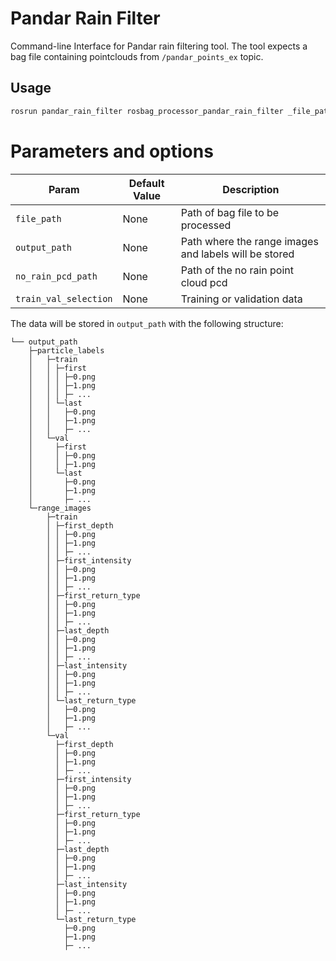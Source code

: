 # Pandar Rain Filter

Command-line Interface for Pandar rain filtering tool. The tool expects a bag file containing pointclouds from `/pandar_points_ex` topic.

## Usage

```sh
rosrun pandar_rain_filter rosbag_processor_pandar_rain_filter _file_path:=[bag file path] _output_path:=[output_path] _no_rain_pcd_path:=[no_rain_pcd] _train_val_selection:=[train/val]
```

# Parameters and options

 |Param|Default Value|Description|
 |---|---|---|
 |`file_path`|None|Path of bag file to be processed|
 |`output_path`|None|Path where the range images and labels will be stored|
 |`no_rain_pcd_path`|None|Path of the no rain point cloud pcd|
 |`train_val_selection`|None|Training or validation data|


The data will be stored in `output_path` with the following structure:

```
└── output_path
    ├─particle_labels
    │   ├─train
    │   │ ├─first
    │   │ │ ├─0.png
    │   │ │ ├─1.png
    │   │ │ ├─ ...
    │   │ └─last
    │   │   ├─0.png
    │   │   ├─1.png
    │   │   ├─ ...
    │   └─val
    │     ├─first
    │     │ ├─0.png
    │     │ ├─1.png
    │     └─last
    │       ├─0.png
    │       ├─1.png
    │       ├─ ...
    └─range_images
        ├─train
        │ ├─first_depth
        │ │ ├─0.png
        │ │ ├─1.png
        │ │ ├─ ...
        │ ├─first_intensity
        │ │ ├─0.png
        │ │ ├─1.png
        │ │ ├─ ...
        │ ├─first_return_type
        │ │ ├─0.png
        │ │ ├─1.png
        │ │ ├─ ...
        │ ├─last_depth
        │ │ ├─0.png
        │ │ ├─1.png
        │ │ ├─ ...
        │ ├─last_intensity
        │ │ ├─0.png
        │ │ ├─1.png
        │ │ ├─ ...
        │ └─last_return_type
        │   ├─0.png
        │   ├─1.png
        │   ├─ ...
        └─val
          ├─first_depth
          │ ├─0.png
          │ ├─1.png
          │ ├─ ...
          ├─first_intensity
          │ ├─0.png
          │ ├─1.png
          │ ├─ ...
          ├─first_return_type
          │ ├─0.png
          │ ├─1.png
          │ ├─ ...
          ├─last_depth
          │ ├─0.png
          │ ├─1.png
          │ ├─ ...
          ├─last_intensity
          │ ├─0.png
          │ ├─1.png
          │ ├─ ...
          └─last_return_type
            ├─0.png
            ├─1.png
            ├─ ...
